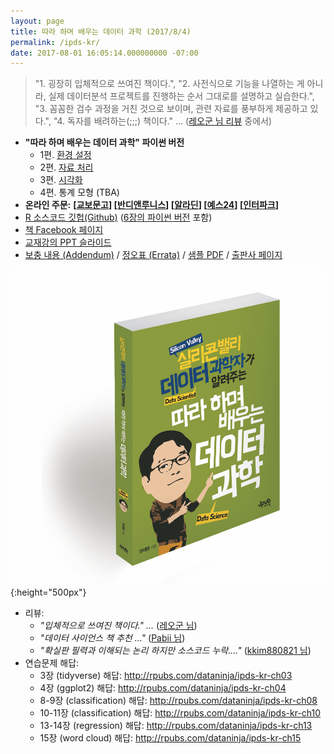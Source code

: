 ```yaml
---
layout: page
title: 따라 하며 배우는 데이터 과학 (2017/8/4)
permalink: /ipds-kr/
date: 2017-08-01 16:05:14.000000000 -07:00
---
```

> "1. 굉장히 입체적으로 쓰여진 책이다.", "2. 사전식으로 기능을 나열하는 게 아니라, 실제 데이터분석 프로젝트를 진행하는 순서 그대로를 설명하고 실습한다.", "3. 꼼꼼한 검수 과정을 거친 것으로 보이며, 관련 자료를 풍부하게 제공하고 있다.", "4. 독자를 배려하는(;;;) 책이다." ... ([레오군 님 리뷰](https://brunch.co.kr/@leoyang99/10) 중에서)


- **<i class="fa fa-newspaper-o"></i> "따라 하며 배우는 데이터 과학" 파이썬 버전**
    - 1편. [환경 설정](/ipds-kr/python-setup/)
    - 2편. [자료 처리](/ipds-kr/python-data-processing/)
    - 3편. [시각화](/ipds-kr/python-data-visualization/)
    - 4편. 통계 모형 (TBA)
- <i class="fa fa-credit-card"></i> **온라인 주문:**
    **[[교보문고](http://www.kyobobook.co.kr/product/detailViewKor.laf?ejkGb=KOR&amp;mallGb=KOR&amp;barcode=9791185890869&amp;orderClick=LAH&amp;Kc=)]
    [[반디앤루니스](http://www.bandinlunis.com/front/product/detailProduct.do?prodId=4091469)]
    [[알라딘](http://www.aladin.co.kr/shop/wproduct.aspx?ItemId=114635394)]
    [[예스24](http://www.yes24.com/24/goods/44184320?scode=029)]
    [[인터파크](http://book.interpark.com/product/BookDisplay.do?_method=detail&amp;sc.shopNo=0000400000&amp;sc.prdNo=268696794&amp;sc.saNo=003002001&amp;bid1=search&amp;bid2=product&amp;bid3=img&amp;bid4=001)]**
- <i class="fa fa-github"></i> [R 소스코드 깃헙(Github)](https://github.com/jaimyoung/ipds-kr)
    ([6장의 파이썬 버전](https://github.com/jaimyoung/ipds-kr/blob/master/ch06-statistics-concepts/ch06-statistics-concepts.ipynb) 포함)
- <i class="fa fa-facebook-official"></i> [책 Facebook 페이지](https://www.facebook.com/dataninja.me/)
- <i class="fa fa-slideshare"></i> [교재강의 PPT 슬라이드](/ipds-kr/slides-ppt/)
- [보충 내용 (Addendum)](/ipds-kr/addendum/) / [정오표 (Errata)](/ipds-kr/errata/)
    / [샘플 PDF](https://statkwon.files.wordpress.com/2017/08/e18484e185a1e18485e185a1e18492e185a1e18486e185a7e18487e185a2e1848be185aee18482e185b3e186abe18483e185a6e1848be185b5e18490e185a5e18480.pdf) / 
    [출판사 페이지](http://jpub.tistory.com/708)

![책 표지 입체](/assets/ipds-kr-cover-3d.png){:height="500px"}

- <i class="fa fa-heart"></i> 리뷰:
    - *"입체적으로 쓰여진 책이다." ...* ([레오군 님](https://brunch.co.kr/@leoyang99/10))
    - *"데이터 사이언스 책 추천 ..."* ([Pabii 님](https://pabii.co/data-science-book-review-1/))
    - *"확실판 필력과 이해되는 논리 하지만 소스코드 누락...."* ([kkim880821 님](http://blog.naver.com/kkim880821/221078313516))
- <i class="fa fa-question-circle"></i> 연습문제 해답:
    - 3장 (tidyverse) 해답: <a href="http://rpubs.com/dataninja/ipds-kr-ch03">http://rpubs.com/dataninja/ipds-kr-ch03</a>
    - 4장 (ggplot2) 해답: <a href="http://rpubs.com/dataninja/ipds-kr-ch04">http://rpubs.com/dataninja/ipds-kr-ch04</a>
    - 8-9장 (classification) 해답: <a href="http://rpubs.com/dataninja/ipds-kr-ch08">http://rpubs.com/dataninja/ipds-kr-ch08</a>
    - 10-11장 (classification) 해답: <a href="http://rpubs.com/dataninja/ipds-kr-ch10">http://rpubs.com/dataninja/ipds-kr-ch10</a>
    - 13-14장 (regression) 해답: <a href="http://rpubs.com/dataninja/ipds-kr-ch13">http://rpubs.com/dataninja/ipds-kr-ch13</a>
    - 15장 (word cloud) 해답: <a href="http://rpubs.com/dataninja/ipds-kr-ch15">http://rpubs.com/dataninja/ipds-kr-ch15</a>


